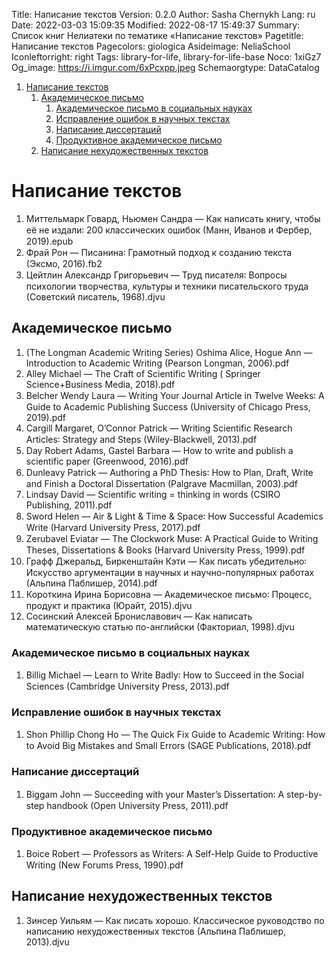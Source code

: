Title: Написание текстов
Version: 0.2.0
Author: Sasha Chernykh
Lang: ru
Date: 2022-03-03 15:09:35
Modified: 2022-08-17 15:49:37
Summary: Список книг Нелиатеки по тематике «Написание текстов»
Pagetitle: Написание текстов
Pagecolors: giologica
Asideimage: NeliaSchool
Iconleftorright: right
Tags: library-for-life, library-for-life-base
Noco: 1xiGz7
Og_image: https://i.imgur.com/6xPcxpp.jpeg
Schemaorgtype: DataCatalog

<!-- MarkdownTOC -->

1. [Написание текстов](#Написание-текстов)
	1. [Академическое письмо](#Академическое-письмо)
		1. [Академическое письмо в социальных науках](#Академическое-письмо-в-социальных-науках)
		1. [Исправление ошибок в научных текстах](#Исправление-ошибок-в-научных-текстах)
		1. [Написание диссертаций](#Написание-диссертаций)
		1. [Продуктивное академическое письмо](#Продуктивное-академическое-письмо)
	1. [Написание нехудожественных текстов](#Написание-нехудожественных-текстов)

<!-- /MarkdownTOC -->

<a id="Написание-текстов"></a>
# Написание текстов

1. Миттельмарк Говард, Ньюмен Сандра — Как написать книгу, чтобы её не издали꞉ 200 классических ошибок (Манн, Иванов и Фербер, 2019).epub
1. Фрай Рон — Писанина꞉ Грамотный подход к созданию текста (Эксмо, 2016).fb2
1. Цейтлин Александр Григорьевич — Труд писателя꞉ Вопросы психологии творчества, культуры и техники писательского труда (Советский писатель, 1968).djvu

<a id="Академическое-письмо"></a>
## Академическое письмо

1. (The Longman Academic Writing Series) Oshima Alice, Hogue Ann — Introduction to Academic Writing (Pearson Longman, 2006).pdf
1. Alley Michael — The Craft of Scientific Writing ( Springer Science+Business Media, 2018).pdf
1. Belcher Wendy Laura — Writing Your Journal Article in Twelve Weeks꞉ A Guide to Academic Publishing Success (University of Chicago Press, 2019).pdf
1. Cargill Margaret, O’Connor Patrick — Writing Scientific Research Articles꞉ Strategy and Steps (Wiley-Blackwell, 2013).pdf
1. Day Robert Adams, Gastel Barbara — How to write and publish a scientific paper (Greenwood, 2016).pdf
1. Dunleavy Patrick — Authoring a PhD Thesis꞉ How to Plan, Draft, Write and Finish a Doctoral Dissertation (Palgrave Macmillan, 2003).pdf
1. Lindsay David — Scientific writing = thinking in words (CSIRO Publishing, 2011).pdf
1. Sword Helen — Air & Light & Time & Space꞉ How Successful Academics Write (Harvard University Press, 2017).pdf
1. Zerubavel Eviatar — The Clockwork Muse꞉ A Practical Guide to Writing Theses, Dissertations & Books (Harvard University Press, 1999).pdf
1. Графф Джеральд, Биркенштайн Кэти — Как писать убедительно꞉ Искусство аргументации в научных и научно-популярных работах (Альпина Паблишер, 2014).pdf
1. Короткина Ирина Борисовна — Академическое письмо꞉ Процесс, продукт и практика (Юрайт, 2015).djvu
1. Сосинский Алексей Брониславович — Как написать математическую статью по-английски (Факториал, 1998).djvu

<a id="Академическое-письмо-в-социальных-науках"></a>
### Академическое письмо в социальных науках

1. Billig Michael — Learn to Write Badly꞉ How to Succeed in the Social Sciences (Cambridge University Press, 2013).pdf

<a id="Исправление-ошибок-в-научных-текстах"></a>
### Исправление ошибок в научных текстах

1. Shon Phillip Chong Ho — The Quick Fix Guide to Academic Writing꞉ How to Avoid Big Mistakes and Small Errors (SAGE Publications, 2018).pdf

<a id="Написание-диссертаций"></a>
### Написание диссертаций

1. Biggam John — Succeeding with your Master’s Dissertation꞉ A step-by-step handbook (Open University Press, 2011).pdf

<a id="Продуктивное-академическое-письмо"></a>
### Продуктивное академическое письмо

1. Boice Robert — Professors as Writers꞉ A Self-Help Guide to Productive Writing (New Forums Press, 1990).pdf

<a id="Написание-нехудожественных-текстов"></a>
## Написание нехудожественных текстов

1. Зинсер Уильям — Как писать хорошо. Классическое руководство по написанию нехудожественных текстов (Альпина Паблишер, 2013).djvu
